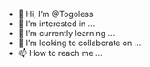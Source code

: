 - 👋 Hi, I’m @Togoless
- 👀 I’m interested in ...
- 🌱 I’m currently learning ...
- 💞️ I’m looking to collaborate on ...
- 📫 How to reach me ...

<!---
Togoless/Togoless is a ✨ special ✨ repository because its `README.md` (this file) appears on your GitHub profile.
You can click the Preview link to take a look at your changes.
--->
